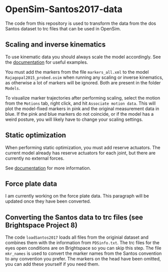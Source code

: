 # OpenSim-Santos2017-data
The code from this repository is used to transform the data from the dos Santos dataset to trc files that can be used in OpenSim.

## Scaling and inverse kinematics
To use kinematic data you should always scale the model accordingly. See the [documentation](https://simtk-confluence.stanford.edu:8443/display/OpenSim/Tutorial+3+-+Scaling%2C+Inverse+Kinematics%2C+and+Inverse+Dynamics) for useful examples.

You must add the markers from the file `markers_all.xml` to the model `Rajagopal2015_probed.osim` when running any scaling or inverse kinematics, as otherwise a lot of markers will be ignored. Both are present in the folder `Models`.

To visualize marker trajectories after performing scaling, select the motion from the `Motions` tab, right click, and hit `Associate motion data`. This will plot the model-fixed markers in pink and the original measurement data in blue. If the pink and blue markers do not coincide, or if the model has a weird posture, you will likely have to change your scaling settings.

## Static optimization
When performing static optimization, you must add reserve actuators. The current model already has reserve actuators for each joint, but there are currently no external forces.

See [documentation](https://simtk-confluence.stanford.edu:8443/display/OpenSim/Working+with+Static+Optimization) for more information.

## Force plate data
I am currently working on the force plate data. This paragraph will be updated once they have been converted.

## Converting the Santos data to trc files (see Brightspace Project 8)
The code `loadSantos2017` loads all files from the originial dataset and combines them with the information from `PDSinfo.txt`. The trc files for the eyes open conditions are on Brightspace so you can skip this step. The file `mkr_names` is used to convert the marker names from the Santos convention to any convention you prefer. The markers on the head have been omitted, you can add these yourself if you need them.
